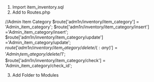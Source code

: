 1. Import item_inventory.sql
2. Add to Routes.php

//Admin Item Category
$route['adm1n/inventory/item_category'] = 'Admin_item_category';
$route['adm1n/inventory/item_category/insert'] ='Admin_item_category/insert';
$route['adm1n/inventory/item_category/update'] ='Admin_item_category/update';
$route['adm1n/inventory/item_category/delete/(:any)'] ='Admin_item_category/delete/$1';
$route['adm1n/inventory/item_category/check'] = 'Admin_item_category/check_id';

3. Add Folder to Modules
